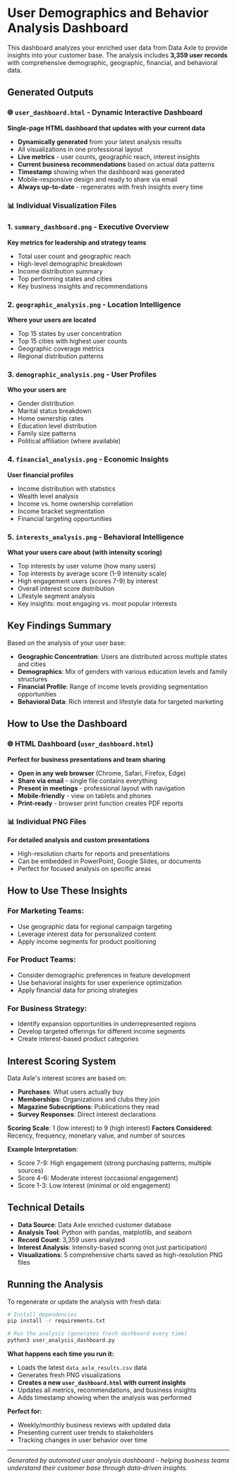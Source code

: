 # User Demographics and Behavior Analysis Dashboard

This dashboard analyzes your enriched user data from Data Axle to provide insights into your customer base. The analysis includes **3,359 user records** with comprehensive demographic, geographic, financial, and behavioral data.

## Generated Outputs

### 🌐 `user_dashboard.html` - Dynamic Interactive Dashboard
**Single-page HTML dashboard that updates with your current data**
- **Dynamically generated** from your latest analysis results
- All visualizations in one professional layout
- **Live metrics** - user counts, geographic reach, interest insights
- **Current business recommendations** based on actual data patterns
- **Timestamp** showing when the dashboard was generated
- Mobile-responsive design and ready to share via email
- **Always up-to-date** - regenerates with fresh insights every time

### 📊 Individual Visualization Files

### 1. `summary_dashboard.png` - Executive Overview
**Key metrics for leadership and strategy teams**
- Total user count and geographic reach
- High-level demographic breakdown
- Income distribution summary
- Top performing states and cities
- Key business insights and recommendations

### 2. `geographic_analysis.png` - Location Intelligence
**Where your users are located**
- Top 15 states by user concentration
- Top 15 cities with highest user counts
- Geographic coverage metrics
- Regional distribution patterns

### 3. `demographic_analysis.png` - User Profiles
**Who your users are**
- Gender distribution
- Marital status breakdown
- Home ownership rates
- Education level distribution
- Family size patterns
- Political affiliation (where available)

### 4. `financial_analysis.png` - Economic Insights
**User financial profiles**
- Income distribution with statistics
- Wealth level analysis
- Income vs. home ownership correlation
- Income bracket segmentation
- Financial targeting opportunities

### 5. `interests_analysis.png` - Behavioral Intelligence
**What your users care about (with intensity scoring)**
- Top interests by user volume (how many users)
- Top interests by average score (1-9 intensity scale)
- High engagement users (scores 7-9) by interest
- Overall interest score distribution
- Lifestyle segment analysis
- Key insights: most engaging vs. most popular interests

## Key Findings Summary

Based on the analysis of your user base:

- **Geographic Concentration**: Users are distributed across multiple states and cities
- **Demographics**: Mix of genders with various education levels and family structures
- **Financial Profile**: Range of income levels providing segmentation opportunities
- **Behavioral Data**: Rich interest and lifestyle data for targeted marketing

## How to Use the Dashboard

### 🌐 HTML Dashboard (`user_dashboard.html`)
**Perfect for business presentations and team sharing**
- **Open in any web browser** (Chrome, Safari, Firefox, Edge)
- **Share via email** - single file contains everything
- **Present in meetings** - professional layout with navigation
- **Mobile-friendly** - view on tablets and phones
- **Print-ready** - browser print function creates PDF reports

### 📊 Individual PNG Files
**For detailed analysis and custom presentations**
- High-resolution charts for reports and presentations
- Can be embedded in PowerPoint, Google Slides, or documents
- Perfect for focused analysis on specific areas

## How to Use These Insights

### For Marketing Teams:
- Use geographic data for regional campaign targeting
- Leverage interest data for personalized content
- Apply income segments for product positioning

### For Product Teams:
- Consider demographic preferences in feature development
- Use behavioral insights for user experience optimization
- Apply financial data for pricing strategies

### For Business Strategy:
- Identify expansion opportunities in underrepresented regions
- Develop targeted offerings for different income segments
- Create interest-based product categories

## Interest Scoring System

Data Axle's interest scores are based on:
- **Purchases**: What users actually buy
- **Memberships**: Organizations and clubs they join
- **Magazine Subscriptions**: Publications they read
- **Survey Responses**: Direct interest declarations

**Scoring Scale**: 1 (low interest) to 9 (high interest)
**Factors Considered**: Recency, frequency, monetary value, and number of sources

**Example Interpretation**:
- Score 7-9: High engagement (strong purchasing patterns, multiple sources)
- Score 4-6: Moderate interest (occasional engagement)
- Score 1-3: Low interest (minimal or old engagement)

## Technical Details

- **Data Source**: Data Axle enriched customer database
- **Analysis Tool**: Python with pandas, matplotlib, and seaborn
- **Record Count**: 3,359 users analyzed
- **Interest Analysis**: Intensity-based scoring (not just participation)
- **Visualizations**: 5 comprehensive charts saved as high-resolution PNG files

## Running the Analysis

To regenerate or update the analysis with fresh data:

```bash
# Install dependencies
pip install -r requirements.txt

# Run the analysis (generates fresh dashboard every time)
python3 user_analysis_dashboard.py
```

**What happens each time you run it:**
- Loads the latest `data_axle_results.csv` data
- Generates fresh PNG visualizations
- **Creates a new `user_dashboard.html` with current insights**
- Updates all metrics, recommendations, and business insights
- Adds timestamp showing when the analysis was performed

**Perfect for:**
- Weekly/monthly business reviews with updated data
- Presenting current user trends to stakeholders
- Tracking changes in user behavior over time

---

*Generated by automated user analysis dashboard - helping business teams understand their customer base through data-driven insights.* 